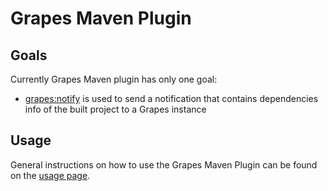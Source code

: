 Grapes Maven Plugin
====================

Goals
---------

Currently Grapes Maven plugin has only one goal:

* [grapes:notify] is used to send a notification that contains dependencies info of the built project to a Grapes instance

Usage
---------
General instructions on how to use the Grapes Maven Plugin can be found on the [usage page].

[usage page]:usage.html
[grapes:notify]:notify_goal.html
[GitHub]:https://github.com/Axway/Grapes
